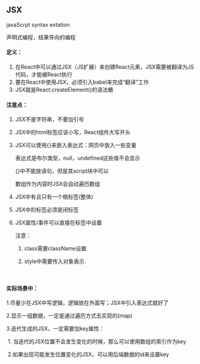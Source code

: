 ## JSX

javaScrpt syntax extation

声明式编程，结果导向的编程



#### 定义：

1. 在React中可以通过JSX（JS扩展）来创建React元素，JSX需要被翻译为JS代码，才能被React执行
2. 要在React中使用JSX，必须引入babel来完成“翻译”工作
3. JSX就是React.createElement()的语法糖

#### 注意点：

1. JSX不是字符串，不要加引号

2. JSX中的html标签应该小写，React组件大写开头

3. JSX可以使用{}来嵌入表达式：网页中放入一些变量

   表达式是布尔类型，null，undefined这些值不会显示

   {}中不能放语句，但是其script块中可以

   数组作为内容时JSX会自动遍历数组

4. JSX中有且只有一个根标签(整体)

5. JSX中的标签必须是闭标签

6. JSX属性/事件可以直接在标签中设置

   注意：

   1. class需要className设置.

   2. style中需要传入对象表示.

      ​


#### 实际场景中：

1.尽量少在JSX中写逻辑，逻辑放在外面写；JSX中引入表达式就好了

2.显示一组数据，一定是通过遍历方式去实现的(map)

3.迭代生成的JSX，一定需要加key属性：

​	1. 当迭代的JSX位置不会发生变化的时候，那么可以使用数组的索引作为key

​	2.如果出现可能发生位置变化的JSX，可以用后端数据的id来设置key